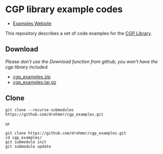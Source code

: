 # CGP library example codes

* [Examples Website](https://imagecomputing.net/cgp/documentation/07_examples/index.html)

This repository describes a set of code examples for the [CGP Library](https://imagecomputing.net/cgp/).




## Download

_Please don't use the Download function from github, you won't have the cgp library included._

* [cgp_examples.zip](https://imagecomputing.net/cgp/examples/cgp_examples.zip)
* [cgp_examples.tar.gz](https://imagecomputing.net/cgp/examples/cgp_examples.tar.gz)

## Clone

```
git clone --recurse-submodules https://github.com/drohmer/cgp_examples.git
```

or 

```
git clone https://github.com/drohmer/cgp_examples.git
cd cgp_examples/
git submodule init
git submodule update
```


